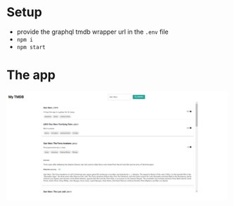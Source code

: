 # Setup

- provide the graphql tmdb wrapper url in the `.env` file
- `npm i`
- `npm start`

# The app
![App](docs/app.png)